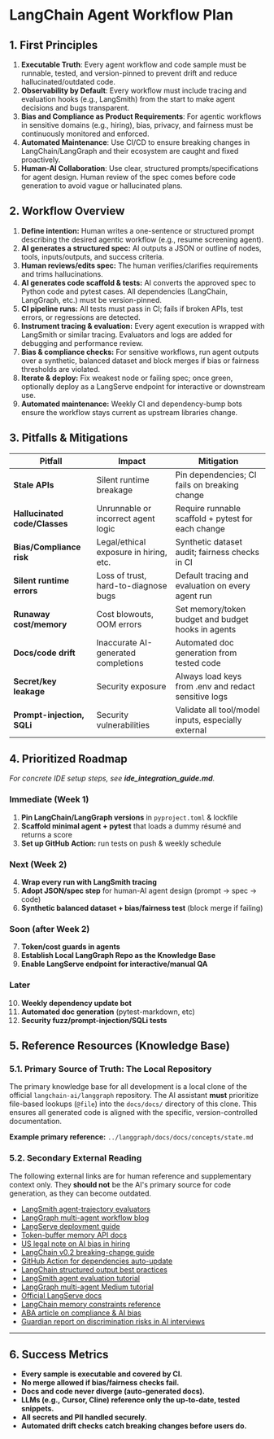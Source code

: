 # LangChain Agent Workflow Plan

## 1. First Principles

1. **Executable Truth**: Every agent workflow and code sample must be runnable, tested, and version-pinned to prevent drift and reduce hallucinated/outdated code.
2. **Observability by Default**: Every workflow must include tracing and evaluation hooks (e.g., LangSmith) from the start to make agent decisions and bugs transparent.
3. **Bias and Compliance as Product Requirements**: For agentic workflows in sensitive domains (e.g., hiring), bias, privacy, and fairness must be continuously monitored and enforced.
4. **Automated Maintenance**: Use CI/CD to ensure breaking changes in LangChain/LangGraph and their ecosystem are caught and fixed proactively.
5. **Human-AI Collaboration**: Use clear, structured prompts/specifications for agent design. Human review of the spec comes before code generation to avoid vague or hallucinated plans.

## 2. Workflow Overview

1. **Define intention:** Human writes a one-sentence or structured prompt describing the desired agentic workflow (e.g., resume screening agent).
2. **AI generates a structured spec:** AI outputs a JSON or outline of nodes, tools, inputs/outputs, and success criteria.
3. **Human reviews/edits spec:** The human verifies/clarifies requirements and trims hallucinations.
4. **AI generates code scaffold & tests:** AI converts the approved spec to Python code and pytest cases. All dependencies (LangChain, LangGraph, etc.) must be version-pinned.
5. **CI pipeline runs:** All tests must pass in CI; fails if broken APIs, test errors, or regressions are detected.
6. **Instrument tracing & evaluation:** Every agent execution is wrapped with LangSmith or similar tracing. Evaluators and logs are added for debugging and performance review.
7. **Bias & compliance checks:** For sensitive workflows, run agent outputs over a synthetic, balanced dataset and block merges if bias or fairness thresholds are violated.
8. **Iterate & deploy:** Fix weakest node or failing spec; once green, optionally deploy as a LangServe endpoint for interactive or downstream use.
9. **Automated maintenance:** Weekly CI and dependency-bump bots ensure the workflow stays current as upstream libraries change.

## 3. Pitfalls & Mitigations

| Pitfall                       | Impact                                 | Mitigation                                           |
| ----------------------------- | -------------------------------------- | ---------------------------------------------------- |
| **Stale APIs**                | Silent runtime breakage                | Pin dependencies; CI fails on breaking change        |
| **Hallucinated code/Classes** | Unrunnable or incorrect agent logic    | Require runnable scaffold + pytest for each change   |
| **Bias/Compliance risk**      | Legal/ethical exposure in hiring, etc. | Synthetic dataset audit; fairness checks in CI       |
| **Silent runtime errors**     | Loss of trust, hard-to-diagnose bugs   | Default tracing and evaluation on every agent run    |
| **Runaway cost/memory**       | Cost blowouts, OOM errors              | Set memory/token budget and budget hooks in agents   |
| **Docs/code drift**           | Inaccurate AI-generated completions    | Automated doc generation from tested code            |
| **Secret/key leakage**        | Security exposure                      | Always load keys from .env and redact sensitive logs |
| **Prompt-injection, SQLi**    | Security vulnerabilities               | Validate all tool/model inputs, especially external  |

## 4. Prioritized Roadmap

*For concrete IDE setup steps, see **ide\_integration\_guide.md**.*

### Immediate (Week 1)

1. **Pin LangChain/LangGraph versions** in `pyproject.toml` & lockfile
2. **Scaffold minimal agent + pytest** that loads a dummy résumé and returns a score
3. **Set up GitHub Action:** run tests on push & weekly schedule

### Next (Week 2)

4. **Wrap every run with LangSmith tracing**
5. **Adopt JSON/spec step** for human-AI agent design (prompt → spec → code)
6. **Synthetic balanced dataset + bias/fairness test** (block merge if failing)

### Soon (after Week 2)

7. **Token/cost guards in agents**
8. **Establish Local LangGraph Repo as the Knowledge Base** <!-- CHANGED: Rephrased from "Curate official resource..." -->
9. **Enable LangServe endpoint for interactive/manual QA**

### Later

10. **Weekly dependency update bot**
11. **Automated doc generation** (pytest-markdown, etc)
12. **Security fuzz/prompt-injection/SQLi tests**

## 5. Reference Resources (Knowledge Base)

### 5.1. Primary Source of Truth: The Local Repository

The primary knowledge base for all development is a local clone of the official `langchain-ai/langgraph` repository. The AI assistant **must** prioritize file-based lookups (`@file`) into the `docs/docs/` directory of this clone. This ensures all generated code is aligned with the specific, version-controlled documentation.

**Example primary reference:** `../langgraph/docs/docs/concepts/state.md`

### 5.2. Secondary External Reading

The following external links are for human reference and supplementary context only. They **should not** be the AI's primary source for code generation, as they can become outdated.

* [LangSmith agent-trajectory evaluators](https://docs.langchain.com/langsmith/agent-evaluation)
* [LangGraph multi-agent workflow blog](https://blog.langchain.dev/langgraph-0-0-12/)
* [LangServe deployment guide](https://docs.langchain.com/langserve/)
* [Token-buffer memory API docs](https://api.python.langchain.com/en/latest/memory/langchain.memory.ConversationTokenBufferMemory.html)
* [US legal note on AI bias in hiring](https://www.americanbar.org/groups/labor_law/publications/labor_employment_law_news/fall-2023/compliance-and-legal-risk-mitigation-artificial-intelligence-hiring-tools/)
* [LangChain v0.2 breaking-change guide](https://github.com/langchain-ai/langchain/discussions/19154)
* [GitHub Action for dependencies auto-update](https://github.com/marketplace/actions/create-pull-request)
* [LangChain structured output best practices](https://docs.langchain.com/docs/guides/development-guides/output-parsing/)
* [LangSmith agent evaluation tutorial](https://docs.langchain.com/langsmith/agent-evaluation)
* [LangGraph multi-agent Medium tutorial](https://medium.com/langchain/langgraph-multi-agent-workflows-74bfcfe73ee8)
* [Official LangServe docs](https://docs.langchain.com/langserve/)
* [LangChain memory constraints reference](https://docs.langchain.com/docs/guides/development-guides/memory/)
* [ABA article on compliance & AI bias](https://www.americanbar.org/groups/labor_law/publications/labor_employment_law_news/fall-2023/compliance-and-legal-risk-mitigation-artificial-intelligence-hiring-tools/)
* [Guardian report on discrimination risks in AI interviews](https://www.theguardian.com/technology/2024/feb/20/ai-job-interviews-algorithms-discrimination)

---

## 6. Success Metrics

* **Every sample is executable and covered by CI.**
* **No merge allowed if bias/fairness checks fail.**
* **Docs and code never diverge (auto-generated docs).**
* **LLMs (e.g., Cursor, Cline) reference only the up-to-date, tested snippets.**
* **All secrets and PII handled securely.**
* **Automated drift checks catch breaking changes before users do.**

